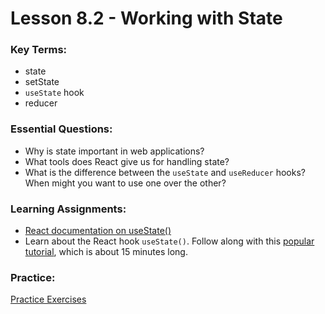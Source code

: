 # Lesson 8.2 - Working with State

### Key Terms:

+ state
+ setState
+ `useState` hook
+ reducer

### Essential Questions:
+ Why is state important in web applications?
+ What tools does React give us for handling state?
+ What is the difference between the `useState` and `useReducer` hooks? When might you want to use one over the other?

### Learning Assignments:

+ [React documentation on useState()](https://reactjs.org/docs/hooks-state.html)
+ Learn about the React hook `useState()`. Follow along with this [popular tutorial](https://www.youtube.com/watch?v=9xhKH43llhU), which is about 15 minutes long.

### Practice:

[Practice Exercises](./practice/exercises.md)
